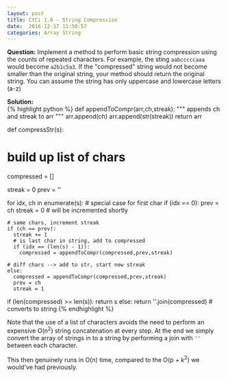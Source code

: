 ```yaml
---
layout: post
title: CtCi 1.6 - String Compression
date:  2016-12-17 11:50:57
categories: Array String
---
```

**Question:**
Implement a method to perform basic string compression using the counts of repeated characters. For example, the sting `aabcccccaaa` would become `a2b1c5a3`. If the "compressed" string would not become smaller than the original string, your method should return the original string. You can assume the string has only uppercase and lowercase letters (a-z)

**Solution:**  
{% highlight python %}
def appendToCompr(arr,ch,streak):
  """ appends ch and streak to arr """
  arr.append(ch)
  arr.append(str(streak))
  return arr

def compressStr(s):
  # build up list of chars
  compressed = []   

  streak = 0
  prev = ''

  for idx, ch in enumerate(s):
    # special case for first char
    if (idx == 0):
      prev = ch
      streak = 0  # will be incremented shortly

    # same chars, increment streak
    if (ch == prev):
      streak += 1    
      # is last char in string, add to compressed
      if (idx == (len(s) - 1)):
        compressed = appendToCompr(compressed,prev,streak)

    # diff chars --> add to str, start new streak
    else:
      compressed = appendToCompr(compressed,prev,streak)
      prev = ch
      streak = 1

  if (len(compressed) >= len(s)):
    return s
  else:
    return ''.join(compressed)     # converts to string
{% endhighlight %}


Note that the use of a list of characters avoids the need to perform an expensive
O(n<sup>2</sup>) string concatenation at every step. At the end we simply convert the array of strings
in to a string by performing a join with `''` between each character.

This then genuinely runs in O(n) time, compared to the O(p + k<sup>2</sup>) we
would've had previously.
